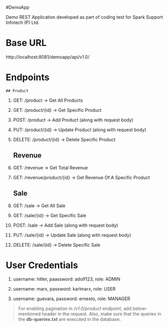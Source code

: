 #DemoApp

Demo REST Application developed as part of coding test for Spark Support Infotech (P) Ltd.

# Base URL

http://localhost:8081/demoapp/api/v1.0/

# Endpoints

	## Product

1. GET: /product -> Get All Products

2. GET: /product/{id} -> Get Specific Product

3. POST: /product -> Add Product (along with request body)

4. PUT: /product/{id} -> Update Product (along with request body)

5. DELETE: /product/{id} -> Delete Specific Product

	## Revenue

1. GET: /revenue -> Get Total Revenue

2. GET: /revenue/product/{id} -> Get Revenue Of A Specific Product

	## Sale

1. GET: /sale -> Get All Sale

2. GET: /sale/{id} -> Get Specific Sale

3. POST: /sale -> Add Sale (along with request body)

4. PUT: /sale/{id} -> Update Sale (along with request body)

5. DELETE: /sale/{id} -> Delete Specific Sale


# User Credentials

1. username: hitler, paassword: adolf123, role: ADMIN

2. username: marx, password: karlmarx, role: USER

3. username: guevara, password: ernesto, role: MANAGER



> For enabling pagination in */v1.0/product* endpoint, add below-mentioned header in the request. Also, make sure that the queries in the **db-queries.txt** are executed in the database.


